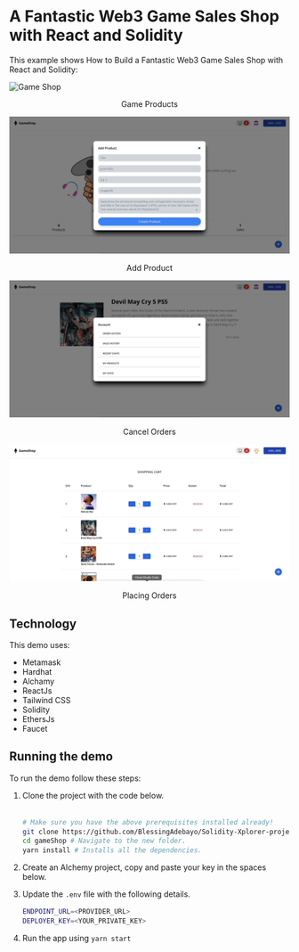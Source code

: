 # A Fantastic Web3 Game Sales Shop with React and Solidity

This example shows How to Build a Fantastic Web3 Game Sales Shop with React and Solidity:

![Game Shop](./screenshots/0.gif)

<center><figcaption>Game Products</figcaption></center>

![Add Product](./screenshots/1.gif)

<center><figcaption>Add Product</figcaption></center>

![Cancel Orders](./screenshots/2.gif)

<center><figcaption>Cancel Orders</figcaption></center>

![Placing Orders](./screenshots/3.gif)

<center><figcaption>Placing Orders</figcaption></center>

## Technology

This demo uses:

- Metamask
- Hardhat
- Alchamy
- ReactJs
- Tailwind CSS
- Solidity
- EthersJs
- Faucet

## Running the demo

To run the demo follow these steps:

1. Clone the project with the code below.

   ```sh

   # Make sure you have the above prerequisites installed already!
   git clone https://github.com/BlessingAdebayo/Solidity-Xplorer-project.git
   cd gameShop # Navigate to the new folder.
   yarn install # Installs all the dependencies.
   ```

2. Create an Alchemy project, copy and paste your key in the spaces below.
3. Update the `.env` file with the following details.

   ```sh
   ENDPOINT_URL=<PROVIDER_URL>
   DEPLOYER_KEY=<YOUR_PRIVATE_KEY>
   ```

4. Run the app using `yarn start`
  
